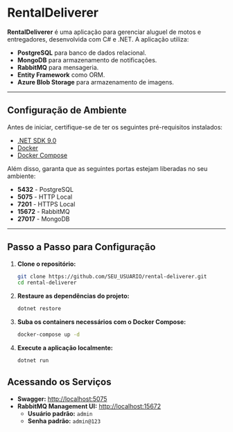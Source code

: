 # RentalDeliverer

**RentalDeliverer** é uma aplicação para gerenciar aluguel de motos e entregadores, desenvolvida com C# e .NET. A aplicação utiliza:

- **PostgreSQL** para banco de dados relacional.
- **MongoDB** para armazenamento de notificações.
- **RabbitMQ** para mensageria.
- **Entity Framework** como ORM.
- **Azure Blob Storage** para armazenamento de imagens.

---

## Configuração de Ambiente

Antes de iniciar, certifique-se de ter os seguintes pré-requisitos instalados:

- [.NET SDK 9.0](https://dotnet.microsoft.com/download/dotnet/9.0)
- [Docker](https://www.docker.com/get-started)
- [Docker Compose](https://docs.docker.com/compose/install/)

Além disso, garanta que as seguintes portas estejam liberadas no seu ambiente:

- **5432** - PostgreSQL
- **5075** - HTTP Local
- **7201** - HTTPS Local
- **15672** - RabbitMQ 
- **27017** - MongoDB

---

## Passo a Passo para Configuração

1. **Clone o repositório:**

   ```bash
   git clone https://github.com/SEU_USUARIO/rental-deliverer.git
   cd rental-deliverer

2. **Restaure as dependências do projeto:**

   ```bash
   dotnet restore
   
3. **Suba os containers necessários com o Docker Compose:**
   ```bash
   docker-compose up -d

4. **Execute a aplicação localmente:**
   ```bash
   dotnet run

## Acessando os Serviços

- **Swagger:** [http://localhost:5075](http://localhost:5075/swagger/index.html)
- **RabbitMQ Management UI:** [http://localhost:15672](http://localhost:15672)
  - **Usuário padrão:** `admin`
  - **Senha padrão:** `admin@123`

